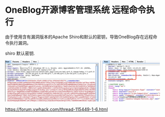 # OneBlog开源博客管理系统 远程命令执行

由于使用含有漏洞版本的Apache Shiro和默认的密钥，导致OneBlog存在远程命令执行漏洞。

shiro 默认密钥.

![](media/16215855485022/16215855715459.jpg)


https://forum.ywhack.com/thread-115449-1-6.html